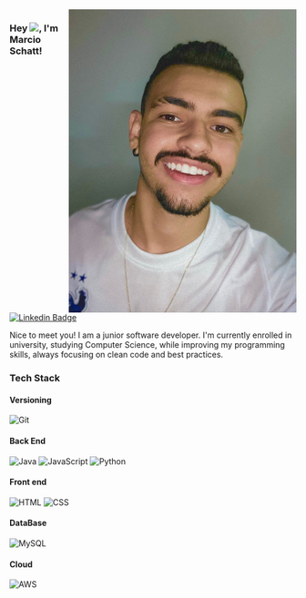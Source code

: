 <img align="right" width="400m" alt="willJOIN Image" src="Foto rosto.jpg"/>

### Hey <img src="https://media.giphy.com/media/hvRJCLFzcasrR4ia7z/giphy.gif" height="20px">, I'm Marcio Schatt! 
[![Linkedin Badge](https://img.shields.io/badge/-LinkedIn-0e76a8?style=flat-square&logo=Linkedin&logoColor=white)](https://www.linkedin.com/in/marcioschatt/)

Nice to meet you! I am a junior software developer. I'm currently enrolled in university, studying Computer Science, while improving my programming skills, always focusing on clean code and best practices. 

### Tech Stack
#### Versioning
![Git](https://img.shields.io/badge/Git-dd7b1c?style=for-the-badge&logo=java&logoColor=white)

#### Back End
![Java](https://img.shields.io/badge/Java-c05612?style=for-the-badge&logo=java&logoColor=white)
![JavaScript](https://img.shields.io/badge/Javascript-e0e211?style=for-the-badge&logo=java&logoColor=white)
![Python](https://img.shields.io/badge/Python-2a6df1?style=for-the-badge&logo=java&logoColor=white)

#### Front end
![HTML](https://img.shields.io/badge/HTML-c04c2f?style=for-the-badge&logo=java&logoColor=white)
![CSS](https://img.shields.io/badge/CSS-15a4d6?style=for-the-badge&logo=java&logoColor=white)

#### DataBase
![MySQL](https://img.shields.io/badge/MySQL-3070ca?style=for-the-badge&logo=java&logoColor=white)

#### Cloud
![AWS](https://img.shields.io/badge/AWS-3070ca?style=for-the-badge&logo=java&logoColor=white)
